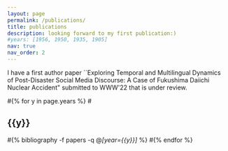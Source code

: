 ```yaml
---
layout: page
permalink: /publications/
title: publications
description: looking forward to my first publication:)
#years: [1956, 1950, 1935, 1905]
nav: true
nav_order: 2
---
```

<!-- _pages/publications.md -->
<div class="publications">
  
I have a first author paper ``Exploring Temporal and Multilingual Dynamics of Post-Disaster Social Media Discourse: A Case of Fukushima Daiichi Nuclear Accident" submitted to WWW'22 that is under review. 

#{% for y in page.years %}
  #<h2 class="year">{{y}}</h2>
  #{% bibliography -f papers -q @*[year={{y}}]* %}
#{% endfor %}

</div>

